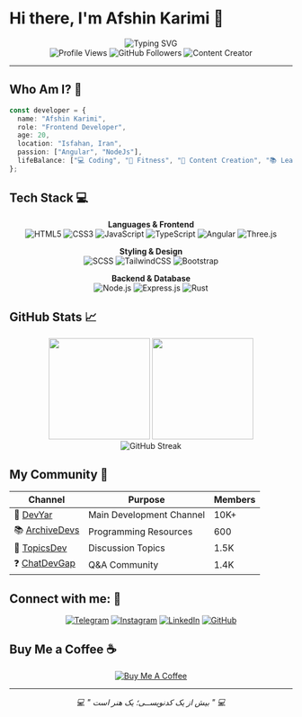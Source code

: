 # Hi there, I'm Afshin Karimi 👋

<div align="center"> <img src="https://readme-typing-svg.herokuapp.com?font=Fira+Code&weight=500&size=28&pause=1000&color=00D9FF&center=true&vCenter=true&width=800&lines=Angular+Developer;Content+Creator" alt="Typing SVG" /> </div>

 <div align="center"> <img src="https://komarev.com/ghpvc/?username=afshinKariml&label=Profile%20views&color=0e75b6&style=flat" alt="Profile Views" /> <img src="https://img.shields.io/github/followers/afshinKariml?label=Followers&style=social" alt="GitHub Followers" /> <img src="https://img.shields.io/badge/Content-Creator-orange?style=flat&logo=telegram" alt="Content Creator" /> </div>

---

## Who Am I? 🚀

```typescript
const developer = {
  name: "Afshin Karimi",
  role: "Frontend Developer",
  age: 20,
  location: "Isfahan, Iran",
  passion: ["Angular", "NodeJs"],
  lifeBalance: ["💻 Coding", "💪 Fitness", "📱 Content Creation", "📚 Learning"],
};
```

## Tech Stack 💻

<div align="center">

**Languages & Frontend**
<br>
![HTML5](https://img.shields.io/badge/HTML5-E34F26?style=for-the-badge&logo=html5&logoColor=white)
![CSS3](https://img.shields.io/badge/CSS3-1572B6?style=for-the-badge&logo=css3&logoColor=white)
![JavaScript](https://img.shields.io/badge/JavaScript-F7DF1E?style=for-the-badge&logo=javascript&logoColor=black)
![TypeScript](https://img.shields.io/badge/TypeScript-007ACC?style=for-the-badge&logo=typescript&logoColor=white)
![Angular](https://img.shields.io/badge/Angular-DD0031?style=for-the-badge&logo=angular&logoColor=white)
![Three.js](https://img.shields.io/badge/Three.js-000000?style=for-the-badge&logo=three.js&logoColor=white)

**Styling & Design**
<br>
![SCSS](https://img.shields.io/badge/SCSS-CC6699?style=for-the-badge&logo=sass&logoColor=white)
![TailwindCSS](https://img.shields.io/badge/Tailwind_CSS-38B2AC?style=for-the-badge&logo=tailwind-css&logoColor=white)
![Bootstrap](https://img.shields.io/badge/Bootstrap-563D7C?style=for-the-badge&logo=bootstrap&logoColor=white)

**Backend & Database**
<br>
![Node.js](https://img.shields.io/badge/Node.js-43853D?style=for-the-badge&logo=node.js&logoColor=white)
![Express.js](https://img.shields.io/badge/Express.js-000000?style=for-the-badge&logo=express&logoColor=white)
![Rust](https://img.shields.io/badge/Rust-000000?style=for-the-badge&logo=rust&logoColor=white)

</div>

## GitHub Stats 📈

<div align="center">
  <img height="180em" src="https://github-readme-stats.vercel.app/api?username=afshinKariml&show_icons=true&theme=github_dark&include_all_commits=true&count_private=true&hide_border=true"/>
  <img height="180em" src="https://github-readme-stats.vercel.app/api/top-langs/?username=afshinKariml&layout=compact&langs_count=8&theme=github_dark&hide_border=true"/>
</div>

<div align="center">
  <img src="https://github-readme-streak-stats.herokuapp.com/?user=afshinKariml&theme=github-dark-blue&hide_border=true" alt="GitHub Streak"/>
</div>

## My Community 👥

<div align="center">

| Channel                                    | Purpose                  | Members |
| ------------------------------------------ | ------------------------ | ------- |
| 🎯 [DevYar](https://t.me/DevYara)          | Main Development Channel | 10K+    |
| 📚 [ArchiveDevs](https://t.me/ArchiveDevs) | Programming Resources    | 600     |
| 💬 [TopicsDev](https://t.me/TopicsDev)     | Discussion Topics        | 1.5K    |
| ❓ [ChatDevGap](https://t.me/ChatDevGp)   | Q&A Community            | 1.4K    |

</div>

## Connect with me: 🤝

<div align="center">

[![Telegram](https://img.shields.io/badge/Telegram-2CA5E0?style=for-the-badge&logo=telegram&logoColor=white)](https://t.me/afshinKariml)
[![Instagram](https://img.shields.io/badge/Instagram-%23E4405F.svg?style=for-the-badge&logo=Instagram&logoColor=white)](https://instagram.com/afshinKariml)
[![LinkedIn](https://img.shields.io/badge/LinkedIn-%230077B5.svg?style=for-the-badge&logo=linkedin&logoColor=white)](https://linkedin.com/in/AfshinKariml)
[![GitHub](https://img.shields.io/badge/GitHub-100000?style=for-the-badge&logo=github&logoColor=white)](https://github.com/afshinKariml)

</div>

## Buy Me a Coffee ☕

<div align="center">

[![Buy Me A Coffee](https://img.shields.io/badge/Buy_Me_A_Coffee-FFDD00?style=for-the-badge&logo=buy-me-a-coffee&logoColor=black)](https://www.coffeete.ir/AfshinKarimi)

</div>

---

<div align="center">
  <i>💻 " بیش از یک کدنویســی؛ یک هنر است " 💻</i>
</div>
